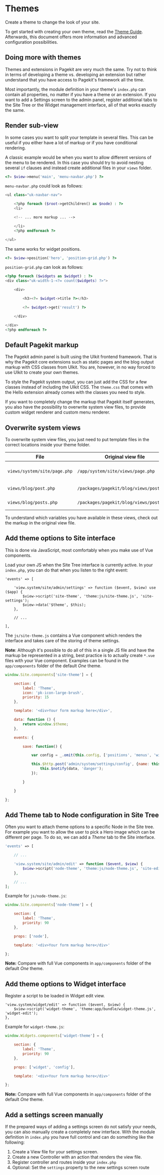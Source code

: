 # Themes
<p class="uk-article-lead">Create a theme to change the look of your site.</p>

To get started with creating your own theme, read the [Theme Guide](../guides/create-a-theme.md). Afterwards, this document offers more information and advanced configuration possibilities.

## Doing more with themes
Themes and extensions in Pagekit are very much the same. Try not to think in terms of developing a theme vs. developing an extension but rather understand that you have access to Pagekit's framework all the time.

Most importantly, the module definition in your theme's `index.php` can contain all properties, no matter if you have a theme or an extension. If you want to add a Settings screen to the admin panel, register additional tabs to the Site Tree or the Widget management interface, all of that works exactly the same.

## Render sub-view
In some cases you want to split your template in several files. This can be useful if you either have a lot of markup or if you have conditional rendering.

A classic example would be when you want to allow different versions of the menu to be rendered. In this case you should try to avoid nesting several `if` clauses and instead create additional files in your `views` folder.

```php
<?= $view->menu('main', 'menu-navbar.php') ?>
```

`menu-navbar.php` could look as follows:

```php
<ul class="uk-navbar-nav">

    <?php foreach ($root->getChildren() as $node) : ?>
    <li>

    <!-- ... more markup ... -->

    </li>
    <?php endforeach ?>

</ul>
```

The same works for widget positions.

```php
<?= $view->position('hero', 'position-grid.php') ?>
```

`position-grid.php` can look as follows:

```php
<?php foreach ($widgets as $widget) : ?>
<div class="uk-width-1-<?= count($widgets) ?>">

    <div>

        <h3><?= $widget->title ?></h3>

        <?= $widget->get('result') ?>

    </div>

</div>
<?php endforeach ?>
```

## Default Pagekit markup
The Pagekit admin panel is built using the UIkit frontend framework. That is why the Pagekit core extensions such as static pages and the blog output markup with CSS classes from UIkit. You are, however, in no way forced to use UIkit to create your own themes.

To style the Pagekit system output, you can just add the CSS for a few classes instead of including the UIkit CSS. The `theme.css` that comes with the Hello extension already comes with the classes you need to style.

If you want to completely change the markup that Pagekit itself generates, you also have the possibility to overwrite system view files, to provide custom widget renderer and custom menu renderer.

## Overwrite system views
To overwrite system view files, you just need to put template files in the correct locations inside your theme folder.

File                         | Original view file                       | Description
---------------------------- | ---------------------------------------- | ------------------------
`views/system/site/page.php` | `/app/system/site/views/page.php`        | Default static page view
`views/blog/post.php`        | `/packages/pagekit/blog/views/post.php`  | Blog post single view
`views/blog/posts.php`       | `/packages/pagekit/blog/views/posts.php` | Blog posts list view

To understand which variables you have available in these views, check out the markup in the original view file.

## Add theme options to Site interface
This is done via JavaScript, most comfortably when you make use of Vue components.

Load your own JS when the Site Tree interface is currently active. In your `index.php`, you can do that when you listen to the right event:

```
'events' => [

    'view.system/site/admin/settings' => function ($event, $view) use ($app) {
        $view->script('site-theme', 'theme:js/site-theme.js', 'site-settings');
        $view->data('$theme', $this);
    },

    // ...

],
```

The `js/site-theme.js` contains a Vue component which renders the interface and takes care of the storing of theme settings.

**Note**: Although it's possible to do all of this in a single JS file and have the markup be represented in a string, best practice is to actually create `*.vue` files with your Vue component. Examples can be found in the `app/components` folder of the default _One_ theme.

```js
window.Site.components['site-theme'] = {

    section: {
        label: 'Theme',
        icon: 'pk-icon-large-brush',
        priority: 15
    },

    template: '<div>Your form markup here</div>',

    data: function () {
        return window.$theme;
    },

    events: {

        save: function() {

            var config = _.omit(this.config, ['positions', 'menus', 'widget']);

            this.$http.post('admin/system/settings/config', {name: this.name, config: config}).error(function (data) {
                this.$notify(data, 'danger');
            });

        }

    }

};
```

## Add Theme tab to Node configuration in Site Tree
Often you want to attach theme options to a specific Node in the Site tree. For example you want to allow the user to pick a Hero image which can be different per page. To do so, we can add a _Theme_ tab to the Site interface.

```php
'events' => [

    // ...

    'view.system/site/admin/edit' => function ($event, $view) {
        $view->script('node-theme', 'theme:js/node-theme.js', 'site-edit');
    },

    // ...
];
```

Example for `js/node-theme.js`:

```js
window.Site.components['node-theme'] = {

    section: {
        label: 'Theme',
        priority: 90
    },

    props: ['node'],

    template: '<div>Your form markup here</div>'

};
```

**Note:** Compare with full Vue components in `app/components` folder of the default _One_ theme.

## Add theme options to Widget interface
Register a script to be loaded in Widget edit view.

```
'view.system/widget/edit' => function ($event, $view) {
    $view->script('widget-theme', 'theme:app/bundle/widget-theme.js', 'widget-edit');
},
```

Example for `widget-theme.js`:

```js
window.Widgets.components['widget-theme'] = {

    section: {
        label: 'Theme',
        priority: 90
    },

    props: ['widget', 'config'],

    template: '<div>Your form markup here</div>'

};
```

**Note:** Compare with full Vue components in `app/components` folder of the default _One_ theme.

## Add a settings screen manually
If the prepared ways of adding a settings screen do not satisfy your needs, you can also manually create a completely new interface. With the module definition in `index.php` you have full control and can do something like the following:
1. Create a View file for your settings screen.
2. Create a new Controller with an action that renders the view file.
3. Register controller and routes inside your `index.php`
4. Optional: Set the `settings` property to the new settings screen route
